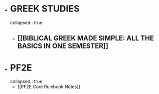 - # GREEK STUDIES
  collapsed:: true
	- ## [[BIBLICAL GREEK MADE SIMPLE: ALL THE BASICS IN ONE SEMESTER]]
- # PF2E
  collapsed:: true
	- [[PF2E Core Rulebook Notes]]